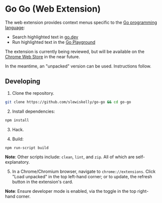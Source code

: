 # Go Go (Web Extension)

The web extension provides context menus specific to the
[Go programming language](https://golang.org/):

*   Search highlighted text in [go.dev](https://go.dev)
*   Run highlighted text in the [Go Playground](https://play.golang.org/)

The extension is currently being reviewed, but will be available on the
[Chrome Web Store](https://chrome.google.com/webstore/category/extensions/)
in the near future.

In the meantime, an "unpacked" version can be used. Instructions follow.

## Developing

1. Clone the repository.

```sh
git clone https://github.com/slewiskelly/go-go && cd go-go
```

2. Install dependencies:

```sh
npm install
```

3. Hack. 

4. Build:

```sh
npm run-script build
```

**Note**: Other scripts include: `clean`, `lint`, and `zip`. All of which are
self-explanatory.

5. In a Chrome/Chromium browser, navigate to `chrome://extensions`. Click
   "Load unpacked" in the top left-hand corner; or to update, the refresh button
   in the extension's card.

**Note**: Ensure developer mode is enabled, via the toggle in the top right-hand
corner.
